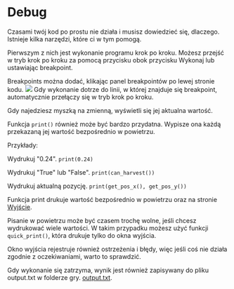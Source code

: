 # Debug
Czasami twój kod po prostu nie działa i musisz dowiedzieć się, dlaczego. Istnieje kilka narzędzi, które ci w tym pomogą.

Pierwszym z nich jest wykonanie programu krok po kroku.
Możesz przejść w tryb krok po kroku za pomocą przycisku obok przycisku Wykonaj lub ustawiając breakpoint.

Breakpoints można dodać, klikając panel breakpointów po lewej stronie kodu.
![](Breakpoints227)
Gdy wykonanie dotrze do linii, w której znajduje się breakpoint, automatycznie przełączy się w tryb krok po kroku.

Gdy najedziesz myszką na zmienną, wyświetli się jej aktualna wartość.

Funkcja `print()` również może być bardzo przydatna. Wypisze ona każdą przekazaną jej wartość bezpośrednio w powietrzu.

Przykłady:

Wydrukuj "0.24".
`print(0.24)`

Wydrukuj "True" lub "False".
`print(can_harvest())`

Wydrukuj aktualną pozycję.
`print(get_pos_x(), get_pos_y())`

Funkcja print drukuje wartość bezpośrednio w powietrzu oraz na stronie [Wyjście](docs/output.md).

Pisanie w powietrzu może być czasem trochę wolne, jeśli chcesz wydrukować wiele wartości.
W takim przypadku możesz użyć funkcji `quick_print()`, która drukuje tylko do okna wyjścia.

Okno wyjścia rejestruje również ostrzeżenia i błędy, więc jeśli coś nie działa zgodnie z oczekiwaniami, warto to sprawdzić.

Gdy wykonanie się zatrzyma, wynik jest również zapisywany do pliku output.txt w folderze gry. [output.txt](persistent_data_path/output.txt).